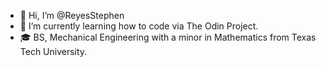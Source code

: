 - 👋 Hi, I’m @ReyesStephen
- 🌱 I’m currently learning how to code via The Odin Project.
- 🎓 BS, Mechanical Engineering with a minor in Mathematics from Texas Tech University.
<!---
ReyesStephen/ReyesStephen is a ✨ special ✨ repository because its `README.md` (this file) appears on your GitHub profile.
You can click the Preview link to take a look at your changes.
--->
